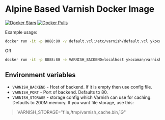 # Alpine Based Varnish Docker Image
[![Docker Stars](https://img.shields.io/docker/stars/ykocaman/varnish.svg)](https://hub.docker.com/r/ykocaman/varnish/)
[![Docker Pulls](https://img.shields.io/docker/pulls/ykocaman/varnish.svg)](https://hub.docker.com/r/ykocaman/varnish/)

Example usage:

```sh
docker run -it -p 8888:80 -v default.vcl:/etc/varnish/default.vcl ykocaman/varnish
```
OR

```sh
docker run -it -p 8888:80 -e VARNISH_BACKEND=localhost ykocaman/varnish
```
## Environment variables
* `VARNISH_BACKEND` - Host of backend. If it is empty then use config file.
* `VARNISH_PORT` - Port of backend. Defaults to 80.
* `VARNISH_STORAGE` -  storage config which Varnish can use for caching. Defaults to 200M memory. If you want file storage, use this:
> VARNISH_STORAGE="file,/tmp/varnish_cache.bin,1G"
